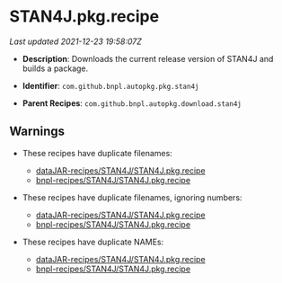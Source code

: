 # STAN4J.pkg.recipe

_Last updated 2021-12-23 19:58:07Z_

- **Description**: Downloads the current release version of STAN4J and builds a package.

- **Identifier**: `com.github.bnpl.autopkg.pkg.stan4j`

- **Parent Recipes**: `com.github.bnpl.autopkg.download.stan4j`

## Warnings

- These recipes have duplicate filenames:
    - [dataJAR-recipes/STAN4J/STAN4J.pkg.recipe](/autopkg-dupe-tracker/dataJAR-recipes/STAN4J/STAN4J.pkg.recipe)
    - [bnpl-recipes/STAN4J/STAN4J.pkg.recipe](/autopkg-dupe-tracker/bnpl-recipes/STAN4J/STAN4J.pkg.recipe)

- These recipes have duplicate filenames, ignoring numbers:
    - [dataJAR-recipes/STAN4J/STAN4J.pkg.recipe](/autopkg-dupe-tracker/dataJAR-recipes/STAN4J/STAN4J.pkg.recipe)
    - [bnpl-recipes/STAN4J/STAN4J.pkg.recipe](/autopkg-dupe-tracker/bnpl-recipes/STAN4J/STAN4J.pkg.recipe)

- These recipes have duplicate NAMEs:
    - [dataJAR-recipes/STAN4J/STAN4J.pkg.recipe](/autopkg-dupe-tracker/dataJAR-recipes/STAN4J/STAN4J.pkg.recipe)
    - [bnpl-recipes/STAN4J/STAN4J.pkg.recipe](/autopkg-dupe-tracker/bnpl-recipes/STAN4J/STAN4J.pkg.recipe)